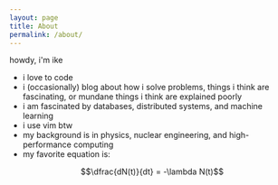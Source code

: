 ```yaml
---
layout: page
title: About
permalink: /about/
---
```

<script src="https://cdn.mathjax.org/mathjax/latest/MathJax.js?config=TeX-AMS-MML_HTMLorMML" type="text/javascript"></script>

howdy, i'm ike

- i love to code
- i (occasionally) blog about how i solve problems, things i think are fascinating, or mundane things i think are explained poorly
- i am fascinated by databases, distributed systems, and machine learning
- i use vim btw
- my background is in physics, nuclear engineering, and high-performance computing
- my favorite equation is:

$$\dfrac{dN(t)}{dt} = -\lambda N(t)$$
